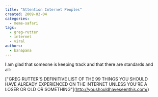 ```yaml
---
title: "Attention Internet Peoples"
created: 2009-03-04
categories: 
  - meme-safari
tags: 
  - greg-rutter
  - internet
  - viral
authors: 
  - banapana
---
```


I am glad that someone is keeping track and that there are standards and all:

\["GREG RUTTER'S DEFINITIVE LIST OF THE 99 THINGS YOU SHOULD HAVE ALREADY EXPERIENCED ON THE INTERNET UNLESS YOU'RE A LOSER OR OLD OR SOMETHING"\](http://youshouldhaveseenthis.com/)
